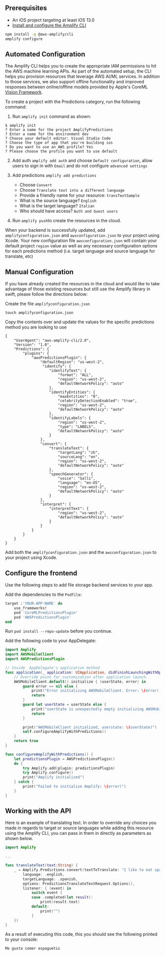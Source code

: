 ## Prerequisites

* An iOS project targeting at least iOS 13.0
* [Install and configure the Amplify CLI](/cli/start/install)

```bash
npm install -g @aws-amplify/cli
amplify configure
```

## Automated Configuration

The Amplify CLI helps you to create the appropriate IAM permissions to hit the AWS machine learning APIs. As part of the automated setup, the CLI helps you provision resources that leverage AWS AI/ML services. In addition to those services, we also support offline functionality and improved responses between online/offline models provided by Apple's CoreML [Vision Framework](https://developer.apple.com/documentation/vision).

To create a project with the Predictions category, run the following command:

1. Run `amplify init` command as shown:

```console
$ amplify init
? Enter a name for the project AmplifyPredictions
? Enter a name for the environment dev
? Choose your default editor: Visual Studio Code
? Choose the type of app that you're building ios
? Do you want to use an AWS profile? Yes
? Please choose the profile you want to use default
```

2. Add auth `amplify add auth` and choose `Default configuration`, allow users to sign in with `Email` and do not configure `advanced settings`

3. Add predictions `amplify add predictions`
    * Choose `Convert`
    * Choose `Translate text into a different language`
    * Provide a friendly name for your resource: `transTextSample`
    * What is the source language? `English`
    * What is the target language? `Italian`
    * Who should have access? `Auth and Guest users`

4. Run `amplify push`to create the resources in the cloud.

When your backend is successfully updated, add `amplifyconfiguration.json` and `awsconfiguration.json` to your project using Xcode. Your new configuration file `awsconfiguration.json` will contain your default project `region` value as well as any necessary configuration options for each predictions method (i.e. target language and source language for translate, etc)


## Manual Configuration

If you have already created the resources in the cloud and would like to take advantage of those existing resources but still use the Amplify library in swift, please follow the directions below:

Create the file `amplifyconfiguration.json`
```
touch amplifyconfiguration.json
```

Copy the contents over and update the values for the specific predictions method you are looking to use
```
{
    "UserAgent": "aws-amplify-cli/2.0",
    "Version": "1.0",
    "Predictions": {
        "plugins": {
            "awsPredictionsPlugin": {
                "defaultRegion": "us-west-2",
                 "identify": {
                    "identifyText": {
                        "format": "ALL",
                        "region": "us-west-2",
                        "defaultNetworkPolicy": "auto"
                    },
                    "identifyEntities": {
                        "maxEntities": "0",
                        "celebrityDetectionEnabled": "true",
                        "region": "us-west-2",
                        "defaultNetworkPolicy": "auto"
                    },
                    "identifyLabels": {
                        "region": "us-west-2",
                        "type": "LABELS",
                        "defaultNetworkPolicy": "auto"
                    }
                },
                "convert": {
                    "translateText": {
                        "targetLang": "zh",
                        "sourceLang": "en",
                        "region": "us-west-2",
                        "defaultNetworkPolicy": "auto"
                    },
                    "speechGenerator": {
                        "voice": "Salli",
                        "language": "en-US",
                        "region": "us-west-2",
                        "defaultNetworkPolicy": "auto"
                    }
                },
                "interpret": {
                    "interpretText": {
                        "region": "us-west-2",
                        "defaultNetworkPolicy": "auto"
                    }
                }
            }
        }
    }
}
```
Add both the `amplifyconfiguration.json` and the `awsconfiguration.json` to your project using Xcode.

## Configure the frontend

Use the following steps to add file storage backend services to your app.

Add the dependencies to the `Podfile`:

```ruby
target :'YOUR-APP-NAME' do
	use_frameworks!
    pod 'CoreMLPredictionsPlugin'
    pod 'AWSPredictionsPlugin'
end
```

Run `pod install --repo-update` before you continue.

Add the following code to your AppDelegate:

```swift
import Amplify
import AWSMobileClient
import AWSPredictionsPlugin

// Inside  AppDelegate's application method
func application(_ application: UIApplication, didFinishLaunchingWithOptions launchOptions: [UIApplication.LaunchOptionsKey: Any]?) -> Bool {
	// Override point for customization after application launch.
	AWSMobileClient.default().initialize { (userState, error) in
		guard error == nil else {
			print("Error initializing AWSMobileClient. Error: \(error!.localizedDescription)")
			return
		}
		guard let userState = userState else {
			print("userState is unexpectedly empty initializing AWSMobileClient")
			return
		}

		print("AWSMobileClient initialized, userstate: \(userState)")
		self.configureAmplifyWithPredictions()
	}
	return true
}

func configureAmplifyWithPredictions() {
	let predictionsPlugin = AWSPredictionsPlugin()
	do {
		try Amplify.add(plugin: predictionsPlugin)
		try Amplify.configure()
		print("Amplify initialized")
	} catch {
		print("Failed to initialize Amplify: \(error)")
	}
}
```

## Working with the API

Here is an example of translating text. In order to override any choices you made in regards to target or source languages while adding this resource using the Amplify CLI, you can pass in them in directly as parameters as shown below.

```swift
import Amplify

...

func translateText(text:String) {
	_ = Amplify.Predictions.convert(textToTranslate: "I like to eat spaghetti",
		language: .english,
		targetLanguage: .spanish,
		options: PredictionsTranslateTextRequest.Options(),
		listener: { (event) in
			switch event {
			case .completed(let result):
				print(result.text)
			default:
				print("")
			}
	})
}
```

As a result of executing this code, this you should see the following printed to your console:
```
Me gusta comer espaguetis
```

